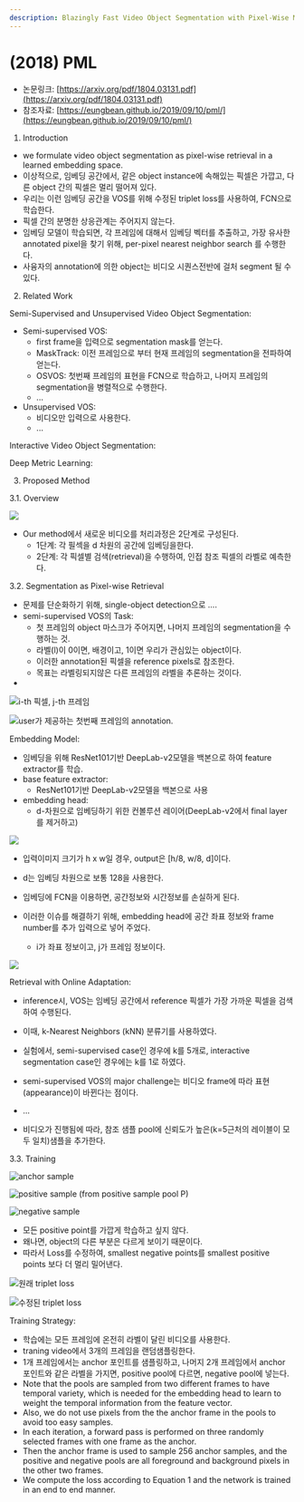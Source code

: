 ```yaml
---
description: Blazingly Fast Video Object Segmentation with Pixel-Wise Metric Learning
---
```


# \(2018\) PML

* 논문링크: [https://arxiv.org/pdf/1804.03131.pdf](https://arxiv.org/pdf/1804.03131.pdf)
* 참조자료: [https://eungbean.github.io/2019/09/10/pml/](https://eungbean.github.io/2019/09/10/pml/)



1. Introduction

* we formulate video object segmentation as pixel-wise retrieval in a learned embedding space.
* 이상적으로, 임베딩 공간에서, 같은 object instance에 속해있는 픽셀은 가깝고, 다른 object 간의 픽셀은 멀리 떨어져 있다.
* 우리는 이런 임베딩 공간을 VOS를 위해 수정된 triplet loss를 사용하여, FCN으로 학습한다. 
* 픽셀 간의 분명한 상응관계는 주어지지 않는다. 
* 임베딩 모델이 학습되면, 각 프레임에 대해서 임베딩 벡터를 추출하고, 가장 유사한 annotated pixel을 찾기 위해, per-pixel nearest neighbor search 를 수행한다.
* 사융자의 annotation에 의한 object는 비디오 시퀀스전반에 걸처 segment 될 수 있다.

2. Related Work

Semi-Supervised and Unsupervised Video Object Segmentation:

* Semi-supervised VOS:
  * first frame을 입력으로 segmentation mask를 얻는다.
  * MaskTrack: 이전 프레임으로 부터 현재 프레임의 segmentation을 전파하여 얻는다.
  * OSVOS: 첫번째 프레임의 표현을 FCN으로 학습하고, 나머지 프레임의 segmentation을 병렬적으로 수행한다.
  * ...
* Unsupervised VOS:
  * 비디오만 입력으로 사용한다.
  * ...

Interactive Video Object Segmentation:

Deep Metric Learning:





3. Proposed Method

3.1. Overview

![](../.gitbook/assets/image%20%2831%29.png)

* Our method에서 새로운 비디오를 처리과정은 2단계로 구성된다.
  * 1단계: 각 필섹을 d 차원의  공간에 임베딩을한다.
  * 2단계: 각 픽셀별 검색\(retrieval\)을 수행하여, 인접 참조 픽셀의 라벨로 예측한다.

3.2. Segmentation as Pixel-wise Retrieval

* 문제를 단순화하기 위해,  single-object detection으로 ....
* semi-supervised VOS의 Task: 
  * 첫 프레임의 object 마스크가 주어지면, 나머지 프레임의 segmentation을 수행하는 것.
  * 라벨\(l\)이 0이면, 배경이고, 1이면 우리가 관심있는 object이다.
  * 이러한 annotation된 픽셀을 reference pixels로 참조한다.
  * 목표는 라벨링되지않은 다른 프레임의 라벨을 추론하는 것이다.
* 
![i-th &#xD53D;&#xC140;, j-th &#xD504;&#xB808;&#xC784;](../.gitbook/assets/image%20%2839%29.png)

![user&#xAC00; &#xC81C;&#xACF5;&#xD558;&#xB294; &#xCCAB;&#xBC88;&#xC9F8; &#xD504;&#xB808;&#xC784;&#xC758; annotation. ](../.gitbook/assets/image%20%2814%29.png)

Embedding Model:

* 임베딩을 위해 ResNet101기반 DeepLab-v2모델을 백본으로 하여 feature extractor를 학습.
* base feature extractor:
  * ResNet101기반 DeepLab-v2모델을 백본으로 사용
* embedding head:
  * d-차원으로 임베딩하기 위한 컨볼루션 레이어\(DeepLab-v2에서 final layer를 제거하고\)

![](../.gitbook/assets/image%20%2880%29.png)

* 입력이미지 크기가 h x w일 경우, output은 \[h/8, w/8, d\]이다.
* d는 임베딩 차원으로 보통 128을 사용한다.



* 임베딩에 FCN을 이용하면, 공간정보와 시간정보를 손실하게 된다. 
* 이러한 이슈를 해결하기 위해, embedding head에 공간 좌표 정보와 frame number를 추가 입력으로 넣어 주었다.
  * i가 좌표 정보이고, j가 프레임 정보이다.

![](../.gitbook/assets/image%20%2886%29.png)

Retrieval with Online Adaptation:

* inference시, VOS는 임베딩 공간에서 reference 픽셀가 가장 가까운 픽셀을 검색하여 수행된다.
* 이때, k-Nearest Neighbors \(kNN\) 분류기를 사용하였다.
* 실험에서, semi-supervised case인 경우에 k를 5개로, interactive segmentation case인 경우에는 k를 1로 하였다.



* semi-supervised VOS의 major challenge는 비디오 frame에 따라 표현\(appearance\)이 바뀐다는 점이다.
* ...
* 비디오가 진행됨에 따라, 참조 샘플 pool에 신뢰도가 높은\(k=5근처의 레이블이 모두 일치\)샘플을 추가한다.

3.3. Training

![anchor sample](../.gitbook/assets/image%20%2849%29.png)

![positive sample \(from positive sample pool P\)](../.gitbook/assets/image%20%2821%29.png)

![negative sample](../.gitbook/assets/image%20%2824%29.png)



* 모든 positive point를 가깝게 학습하고 싶지 않다.
* 왜나면, object의 다른 부분은 다르게 보이기 때문이다.
* 따라서 Loss를 수정하여,  smallest negative points를 smallest positive points 보다 더 멀리 밀어낸다.

![&#xC6D0;&#xB798; triplet loss](../.gitbook/assets/image%20%2834%29.png)

![&#xC218;&#xC815;&#xB41C; triplet loss](../.gitbook/assets/image%20%288%29.png)



Training Strategy:

* 학습에는 모든 프레임에 온전히 라벨이 달린 비디오를 사용한다.
* traning video에서 3개의 프레임을 랜덤샘플링한다.
* 1개 프레임에서는 anchor 포인트를 샘플링하고, 나머지 2개 프레임에서 anchor 포인트와 같은 라벨을 가지면, positive pool에 다르면, negative pool에 넣는다.
* Note that the pools are sampled from two different frames to have temporal variety, which is needed for the embedding head to learn to weight the temporal information from the feature vector. 
* Also, we do not use pixels from the the anchor frame in the pools to avoid too easy samples.
* In each iteration, a forward pass is performed on three randomly selected frames with one frame as the anchor. 
* Then the anchor frame is used to sample 256 anchor samples, and the positive and negative pools are all foreground and background pixels in the other two frames. 
* We compute the loss according to Equation 1 and the network is trained in an end to end manner.

